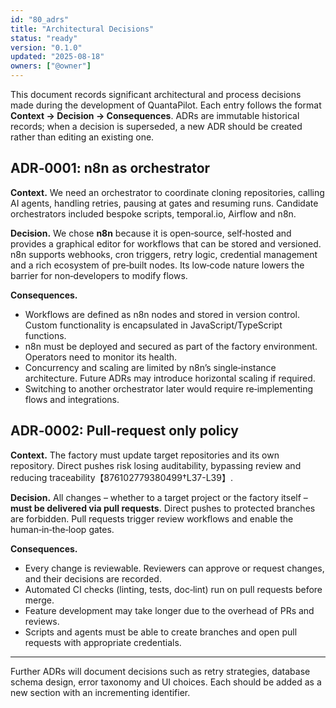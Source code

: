 ```yaml
---
id: "80_adrs"
title: "Architectural Decisions"
status: "ready"
version: "0.1.0"
updated: "2025-08-18"
owners: ["@owner"]
---
```


This document records significant architectural and process decisions made during the development of QuantaPilot. Each entry follows the format **Context → Decision → Consequences**. ADRs are immutable historical records; when a decision is superseded, a new ADR should be created rather than editing an existing one.

## ADR‑0001: n8n as orchestrator

**Context.** We need an orchestrator to coordinate cloning repositories, calling AI agents, handling retries, pausing at gates and resuming runs. Candidate orchestrators included bespoke scripts, temporal.io, Airflow and n8n.

**Decision.** We chose **n8n** because it is open‑source, self‑hosted and provides a graphical editor for workflows that can be stored and versioned. n8n supports webhooks, cron triggers, retry logic, credential management and a rich ecosystem of pre‑built nodes. Its low‑code nature lowers the barrier for non‑developers to modify flows.

**Consequences.**

* Workflows are defined as n8n nodes and stored in version control. Custom functionality is encapsulated in JavaScript/TypeScript functions.
* n8n must be deployed and secured as part of the factory environment. Operators need to monitor its health.
* Concurrency and scaling are limited by n8n’s single‑instance architecture. Future ADRs may introduce horizontal scaling if required.
* Switching to another orchestrator later would require re‑implementing flows and integrations.

## ADR‑0002: Pull‑request only policy

**Context.** The factory must update target repositories and its own repository. Direct pushes risk losing auditability, bypassing review and reducing traceability【876102779380499†L37-L39】.

**Decision.** All changes – whether to a target project or the factory itself – **must be delivered via pull requests**. Direct pushes to protected branches are forbidden. Pull requests trigger review workflows and enable the human‑in‑the‑loop gates.

**Consequences.**

* Every change is reviewable. Reviewers can approve or request changes, and their decisions are recorded.
* Automated CI checks (linting, tests, doc‑lint) run on pull requests before merge.
* Feature development may take longer due to the overhead of PRs and reviews.
* Scripts and agents must be able to create branches and open pull requests with appropriate credentials.

---

Further ADRs will document decisions such as retry strategies, database schema design, error taxonomy and UI choices. Each should be added as a new section with an incrementing identifier.